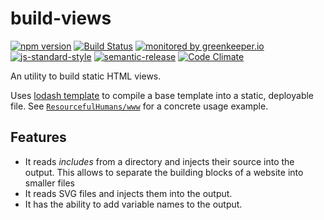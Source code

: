 # build-views

[![npm version](https://img.shields.io/npm/v/@rheactorjs/build-views.svg)](https://www.npmjs.com/package/@rheactorjs/build-views)
[![Build Status](https://travis-ci.org/RHeactorJS/build-views.svg?branch=master)](https://travis-ci.org/RHeactorJS/build-views)
[![monitored by greenkeeper.io](https://img.shields.io/badge/greenkeeper.io-monitored-brightgreen.svg)](http://greenkeeper.io/) 
[![js-standard-style](https://img.shields.io/badge/code%20style-standard-brightgreen.svg)](http://standardjs.com/)
[![semantic-release](https://img.shields.io/badge/semver-semantic%20release-e10079.svg)](https://github.com/semantic-release/semantic-release)
[![Code Climate](https://codeclimate.com/github/RHeactorJS/build-views/badges/gpa.svg)](https://codeclimate.com/github/RHeactorJS/build-views)

An utility to build static HTML views.

Uses [lodash template](https://lodash.com/docs/4.17.2#template) to compile a base template into a static, deployable file. See [`ResourcefulHumans/www`](https://github.com/ResourcefulHumans/www/blob/master/Makefile) for a concrete usage example.

## Features

- It reads *includes* from a directory and injects their source into the output. This allows to separate the building blocks of a website into smaller files
- It reads SVG files and injects them into the output.
- It has the ability to add variable names to the output.
